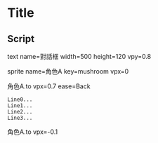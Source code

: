 # Title

## Script

text
  name=對話框
  width=500
  height=120
  vpy=0.8

sprite
  name=角色A
  key=mushroom
  vpx=0

角色A.to
  vpx=0.7
  ease=Back

```對話框,speed=100
Line0...
Line1...
Line2...
Line3...
```

角色A.to
  vpx=-0.1

